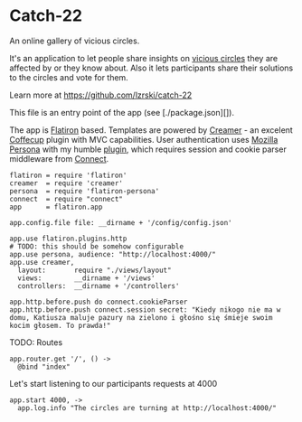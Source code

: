 Catch-22
========

An online gallery of vicious circles.

It's an application to let people share insights on [vicious circles][Vicious circle] they are affected by or they know about. Also it lets participants share their solutions to the circles and vote for them.

Learn more at https://github.com/lzrski/catch-22

This file is an entry point of the app (see [./package.json][]).

The app is [Flatiron][] based. Templates are powered by [Creamer][] - an excelent [Coffecup][] plugin with MVC capabilities. User authentication uses [Mozilla Persona][] with my humble [plugin][Flatiron Persona], which requires session and cookie parser middleware from [Connect][]. 

    flatiron = require 'flatiron'
    creamer  = require 'creamer'
    persona  = require 'flatiron-persona'
    connect  = require "connect"
    app      = flatiron.app

    app.config.file file: __dirname + '/config/config.json'

    app.use flatiron.plugins.http
    # TODO: this should be somehow configurable
    app.use persona, audience: "http://localhost:4000/" 
    app.use creamer,
      layout:       require "./views/layout"
      views:        __dirname + '/views'
      controllers:  __dirname + '/controllers'

    app.http.before.push do connect.cookieParser
    app.http.before.push connect.session secret: "Kiedy nikogo nie ma w domu, Katiusza maluje pazury na zielono i głośno się śmieje swoim kocim głosem. To prawda!"

TODO: Routes

    app.router.get '/', () ->
      @bind "index"

Let's start listening to our participants requests at 4000

    app.start 4000, ->
      app.log.info "The circles are turning at http://localhost:4000/"

[Vicious circle]:   http://en.wikipedia.org/wiki/Vicious_circle
[Flatiron]:         http://flatironjs.org/
[Creamer]:          https://github.com/twilson63/creamer
[Coffecup]:         https://github.com/gradus/coffeecup
[Mozilla Persona]:  http://www.mozilla.org/en-US/persona/
[Flatiron Persona]: https://github.com/lzrski/flatiron-persona
[Connect]:          http://www.senchalabs.org/connect/